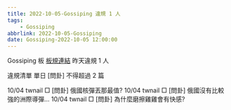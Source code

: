 ```yaml
---
title: 2022-10-05-Gossiping 違規 1 人
tags:
    - Gossiping
abbrlink: 2022-10-05-Gossiping
date: Gossiping-2022-10-05 12:00:00
---
```

Gossiping 板 [板規連結](https://www.ptt.cc/bbs/Gossiping/M.1637425085.A.07D.html)
昨天違規 1 人
<!-- more -->

違規清單
單日 [問卦] 不得超過 2 篇

10/04 twnail □ [問卦] 俄國核彈丟那最值?
10/04 twnail □ [問卦] 俄國沒有比較強的洲際導彈…
10/04 twnail □ [問卦] 為什麼磨擦雞雞會有快感?
